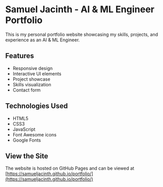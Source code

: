 # Samuel Jacinth - AI & ML Engineer Portfolio

This is my personal portfolio website showcasing my skills, projects, and experience as an AI & ML Engineer.

## Features

- Responsive design
- Interactive UI elements
- Project showcase
- Skills visualization
- Contact form

## Technologies Used

- HTML5
- CSS3
- JavaScript
- Font Awesome icons
- Google Fonts

## View the Site

The website is hosted on GitHub Pages and can be viewed at [https://samueljacinth.github.io/portfolio/](https://samueljacinth.github.io/portfolio/) 